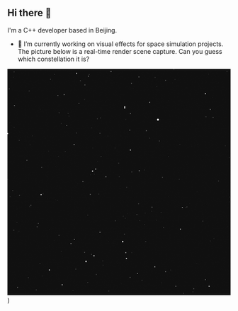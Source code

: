 ## Hi there 👋

I'm a C++ developer based in Beijing.  

- 🔭 I’m currently working on visual effects for space simulation projects. The picture below is a real-time render scene capture. Can you guess which constellation it is?

![image](https://github.com/SuperAoao/SuperAoao/blob/main/constellation.png))

<!--
**SuperAoao/SuperAoao** is a ✨ _special_ ✨ repository because its `README.md` (this file) appears on your GitHub profile.

Here are some ideas to get you started:

 ...
- 🌱 I’m currently learning ...
- 👯 I’m looking to collaborate on ...
- 🤔 I’m looking for help with ...
- 💬 Ask me about ...
- 📫 How to reach me: ...
- 😄 Pronouns: ...
- ⚡ Fun fact: ...
-->
